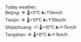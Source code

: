 Today weather:  
Beijing: ☀️   🌡️+5°C 🌬️↑0km/h  
Tianjin: ☀️   🌡️+10°C 🌬️↑15km/h  
Shijiazhuang: ⛅️  🌡️+10°C 🌬️↖7km/h  
Tangshan: ☀️   🌡️+6°C 🌬️↖1km/h  
